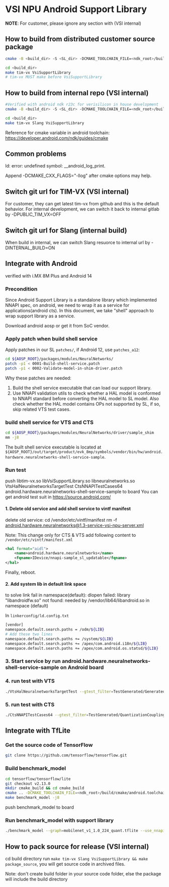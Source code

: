 # VSI NPU Android Support Library

**NOTE**: For customer, please ignore any section with (VSI internal)

## How to build from distributed customer source package

```sh
cmake -B <build_dir> -S <SL_dir> -DCMAKE_TOOLCHAIN_FILE=<ndk_root>/build/cmake/android.toolchain.cmake -DANDROID_ABI=arm64-v8a -DANDROID_PLATFORM=android-34

cd <build_dir>
make tim-vx VsiSupportLibrary
# tim-vx MUST make before VsiSupportLibrary
```

## How to build from internal repo (VSI internal)

```sh
#Verified with android ndk r23c for verisilicon in house development
cmake -B <build_dir> -S <SL_dir> -DCMAKE_TOOLCHAIN_FILE=<ndk_root>/build/cmake/android.toolchain.cmake -DANDROID_ABI=arm64-v8a -DANDROID_PLATFORM=android-34 -DSLANG_TARGET_PID=<PID> -DSL_DIST_BUILD=OFF

cd <build_dir>
make tim-vx Slang VsiSupportLibrary
```

Reference for cmake variable in android toolchain: <https://developer.android.com/ndk/guides/cmake>

## Common problems

ld: error: undefined symbol: __android_log_print.

Append -DCMAKE_CXX_FLAGS="-llog" after cmake options may help.

## Switch git url for TIM-VX (VSI internal)

For customer, they can get latest tim-vx from github and this is the default behavior. For internal development, we can switch it back to internal gitlab by
    -DPUBLIC_TIM_VX=OFF

## Switch git url for Slang (internal build)

When build in internal, we can switch Slang resuorce to internal url by
    -DINTERNAL_BUILD=ON

## Integrate with Android

verified with i.MX 8M Plus and Android 14

### Precondition

Since Android Support Library is a standalone library which implemented NNAPI spec, on android, we need to
wrap it as a service for applications(android cts). In this document, we take "shell" approach to wrap support library as a service.

Download android aosp or get it from SoC vendor.

### Apply patch when build shell service

Apply patches in our SL `patches/`, if Android 12, use `patches_a12`:

```sh
cd ${AOSP_ROOT}/packages/modules/NeuralNetworks/
patch -p1 < 0001-Build-shell-service.patch
patch -p1 < 0002-Validate-model-in-shim-driver.patch
```

Why these patches are needed:

1. Build the shell service executable that can load our support library.
2. Use NNAPI validation utils to check whether a HAL model is conformed to NNAPI standard before converting the HAL model to SL model. Also check whether the HAL model contains OPs not supported by SL, if so, skip related VTS test cases.

### build shell service for VTS and CTS

```sh
cd ${AOSP_ROOT}/packages/modules/NeuralNetworks/driver/sample_shim
mm -j8
```

The built shell service executable is located at `${AOSP_ROOT}/out/target/product/evk_8mp/symbols/vendor/bin/hw/android.hardware.neuralnetworks-shell-service-sample`.

### Run test

push libtim-vx.so libVsiSupportLibrary.so libneuralnetworks.so VtsHalNeuralnetworksTargetTest CtsNNAPITestCases64 android.hardware.neuralnetworks-shell-service-sample to board
You can get android test suit in <https://source.android.com/>

#### 1. Delete old service and add shell service to vintf manifest

delete old service:
cd /vendor/etc/vintf/manifest
rm -f android.hardware.neuralnetworks@1.3-service-vsi-npu-server.xml

Note: This change only for CTS & VTS
add following content to `/vendor/etc/vintf/manifest.xml`

```xml
<hal format="aidl">
    <name>android.hardware.neuralnetworks</name>
    <fqname>IDevice/nnapi-sample_sl_updatable</fqname>
</hal>
```

Finally, reboot.

#### 2. Add system lib in default link space

to solve link fail in namespace(default): dlopen failed: library "libandroidfw.so" not found: needed by /vendor/lib64/libandroid.so in namespace (default)

In `linkerconfig/ld.config.txt`

```sh
[vendor]
namespace.default.search.paths = /odm/${LIB}
# Add these two lines
namespace.default.search.paths += /system/${LIB}
namespace.default.search.paths += /apex/com.android.i18n/${LIB}
namespace.default.search.paths += /apex/com.android.os.statsd/${LIB}
```

### 3. Start service by run android.hardware.neuralnetworks-shell-service-sample on Android board

### 4. run test with VTS

```sh
./VtsHalNeuralnetworksTargetTest --gtest_filter=TestGenerated/GeneratedTest.Test/android_hardware_neuralnetworks_IDevice_nnapi_sample_sl_updatable_reshape
```

### 5. run test with CTS

```sh
./CtsNNAPITestCases64 --gtest_filter=TestGenerated/QuantizationCouplingTest*
```

## Integrate with TfLite

### Get the source code of TensorFlow

```sh
git clone https://github.com/tensorflow/tensorflow.git
```

### Build benchmark_model

```sh
cd tensorflow/tensorflow/lite
git checkout v2.13.0
mkdir cmake_build && cd cmake_build
cmake .. -DCMAKE_TOOLCHAIN_FILE=<ndk_root>/build/cmake/android.toolchain.cmake -DANDROID_ABI=arm64-v8a
make benchmark_model -j8
```

push benchmark_model to board

### Run benchmark_model with support library

```sh
./benchmark_model --graph=mobilenet_v1_1.0_224_quant.tflite --use_nnapi=true --nnapi_support_library_path=/vendor/lib64/libVsiSupportLibrary.so --nnapi_accelerator_name=vsi-device-0
```

## How to pack source for release (VSI internal)

cd build directory
run `make tim-vx Slang VsiSupportLibrary && make package_source`, you will get source code in archived files.

Note: don't create build folder in your source code folder, else the package will include the build directory
